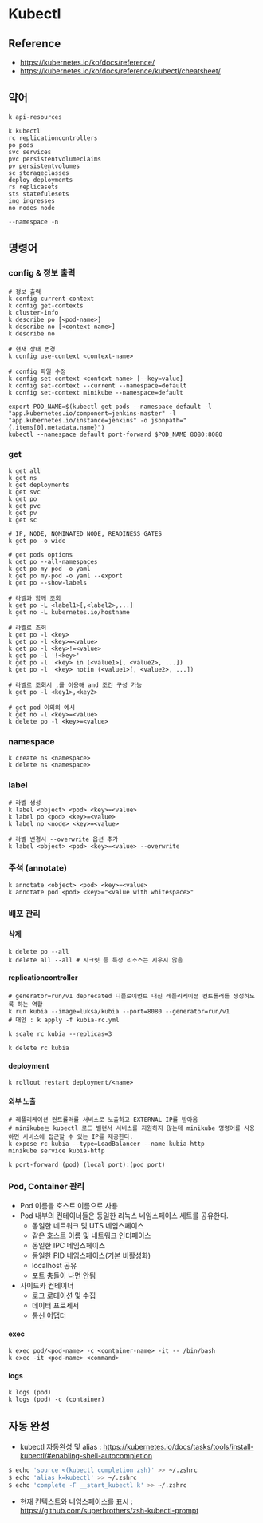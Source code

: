 # Kubectl

## Reference

* <https://kubernetes.io/ko/docs/reference/>
* <https://kubernetes.io/ko/docs/reference/kubectl/cheatsheet/>

## 약어

```
k api-resources

k kubectl
rc replicationcontrollers
po pods
svc services
pvc persistentvolumeclaims
pv persistentvolumes
sc storageclasses
deploy deployments
rs replicasets
sts statefulesets
ing ingresses
no nodes node

--namespace -n
```

## 명령어

### config & 정보 출력

```
# 정보 출력
k config current-context
k config get-contexts
k cluster-info
k describe po [<pod-name>]
k describe no [<context-name>]
k describe no

# 현재 상태 변경
k config use-context <context-name>

# config 파일 수정
k config set-context <context-name> [--key=value]
k config set-context --current --namespace=default
k config set-context minikube --namespace=default
```

```
export POD_NAME=$(kubectl get pods --namespace default -l "app.kubernetes.io/component=jenkins-master" -l "app.kubernetes.io/instance=jenkins" -o jsonpath="{.items[0].metadata.name}")
kubectl --namespace default port-forward $POD_NAME 8080:8080
```

### get

```
k get all
k get ns
k get deployments
k get svc
k get po
k get pvc
k get pv
k get sc

# IP, NODE, NOMINATED NODE, READINESS GATES
k get po -o wide

# get pods options
k get po --all-namespaces
k get po my-pod -o yaml
k get po my-pod -o yaml --export
k get po --show-labels

# 라벨과 함께 조회
k get po -L <label1>[,<label2>,...]
k get no -L kubernetes.io/hostname

# 라벨로 조회
k get po -l <key>
k get po -l <key>=<value>
k get po -l <key>!=<value>
k get po -l '!<key>'
k get po -l '<key> in (<value1>[, <value2>, ...])
k get po -l '<key> notin (<value1>[, <value2>, ...])

# 라벨로 조회시 ,를 이용해 and 조건 구성 가능
k get po -l <key1>,<key2>

# get pod 이외의 예시
k get no -l <key>=<value>
k delete po -l <key>=<value>
```

### namespace

```
k create ns <namespace>
k delete ns <namespace>
```

### label

```
# 라벨 생성
k label <object> <pod> <key>=<value>
k label po <pod> <key>=<value>
k label no <node> <key>=<value>

# 라벨 변경시 --overwrite 옵션 추가
k label <object> <pod> <key>=<value> --overwrite
```

### 주석 (annotate)

```
k annotate <object> <pod> <key>=<value>
k annotate pod <pod> <key>="<value with whitespace>"
```

### 배포 관리

#### 삭제

```
k delete po --all
k delete all --all # 시크릿 등 특정 리소스는 지우지 않음
```

#### replicationcontroller

```
# generator=run/v1 deprecated 디플로이먼트 대신 레플리케이션 컨트롤러를 생성하도록 하는 역할
k run kubia --image=luksa/kubia --port=8080 --generator=run/v1
# 대안 : k apply -f kubia-rc.yml

k scale rc kubia --replicas=3

k delete rc kubia
```

#### deployment

```
k rollout restart deployment/<name>
```

#### 외부 노출

```
# 레플리케이션 컨트롤러를 서비스로 노출하고 EXTERNAL-IP를 받아옴
# minikube는 kubectl 로드 밸런서 서비스를 지원하지 않는데 minikube 명령어를 사용하면 서비스에 접근할 수 있는 IP를 제공한다.
k expose rc kubia --type=LoadBalancer --name kubia-http
minikube service kubia-http

k port-forward (pod) (local port):(pod port)
```

### Pod, Container 관리

* Pod 이름을 호스트 이름으로 사용
* Pod 내부의 컨테이너들은 동일한 리눅스 네임스페이스 세트를 공유한다.
  * 동일한 네트워크 및 UTS 네임스페이스
  * 같은 호스트 이름 및 네트워크 인터페이스
  * 동일한 IPC 네임스페이스
  * 동일한 PID 네임스페이스(기본 비활성화)
  * localhost 공유
  * 포트 충돌이 나면 안됨
* 사이드카 컨테이너
  * 로그 로테이션 및 수집
  * 데이터 프로세서
  * 통신 어댑터

#### exec

```
k exec pod/<pod-name> -c <container-name> -it -- /bin/bash
k exec -it <pod-name> <command>
```

#### logs

```
k logs (pod)
k logs (pod) -c (container)
```

## 자동 완성

* kubectl 자동완성 및 alias : <https://kubernetes.io/docs/tasks/tools/install-kubectl/#enabling-shell-autocompletion>

```bash
$ echo 'source <(kubectl completion zsh)' >> ~/.zshrc
$ echo 'alias k=kubectl' >> ~/.zshrc
$ echo 'complete -F __start_kubectl k' >> ~/.zshrc
```

* 현재 컨텍스트와 네임스페이스를 표시 : <https://github.com/superbrothers/zsh-kubectl-prompt>

